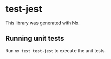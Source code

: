 # test-jest

This library was generated with [Nx](https://nx.dev).

## Running unit tests

Run `nx test test-jest` to execute the unit tests.
